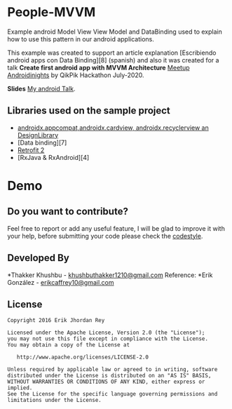 # People-MVVM
Example android Model View View Model and DataBinding used to explain how to use this pattern in our android applications.

This example was created to support an article explanation [Escribiendo android apps con Data Binding][8] (spanish)
and also it was created for a talk **Create first android app with MVVM Architecture** [Meetup Androidinights](https://qikpik.store/hackathon/) by QikPik Hackathon July-2020. 

**Slides** [My android Talk][1]. 


Libraries used on the sample project
------------------------------------
* [androidx.appcompat,androidx.cardview, androidx.recyclerview an DesignLibrary][2]
* [Data binding][7]
* [Retrofit 2][3]
* [RxJava & RxAndroid][4]

# Demo
[3]: https://developer.android.com/topic/libraries/data-binding
[2]: https://github.com/ReactiveX/RxAndroid
[1]: http://square.github.io/retrofit/


Do you want to contribute?
--------------------------

Feel free to report or add any useful feature, I will be glad to improve it with your help, before submitting your code please check the [codestyle](https://github.com/square/java-code-styles).

Developed By
------------

*Thakker Khushbu - <khushbuthakker1210@gmail.com>
Reference: *Erik González  - <erikcaffrey10@gmail.com>

License
-------

    Copyright 2016 Erik Jhordan Rey

    Licensed under the Apache License, Version 2.0 (the "License");
    you may not use this file except in compliance with the License.
    You may obtain a copy of the License at

       http://www.apache.org/licenses/LICENSE-2.0

    Unless required by applicable law or agreed to in writing, software
    distributed under the License is distributed on an "AS IS" BASIS,
    WITHOUT WARRANTIES OR CONDITIONS OF ANY KIND, either express or implied.
    See the License for the specific language governing permissions and
    limitations under the License.

